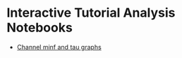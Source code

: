 # Interactive Tutorial Analysis Notebooks

* [Channel minf and tau graphs](https://nbviewer.jupyter.org/github/RonCalabreseLab/Leech-8Cell-Tutorial-NeuroML/blob/master/genesis-scripts/model/chan_data/Channel_minf_and_tau.ipynb)

